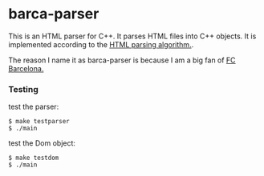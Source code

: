 # barca-parser

This is an HTML parser for C++. It parses HTML files into C++ objects. It is implemented according to the [HTML parsing algorithm.](http://www.whatwg.org/specs/web-apps/current-work/multipage/#auto-toc-12).

The reason I name it as barca-parser is because I am a big fan of [FC Barcelona.](www.fcbarcelona.com/)

### Testing
test the parser:

    $ make testparser
    $ ./main

test the Dom object:

    $ make testdom
    $ ./main
